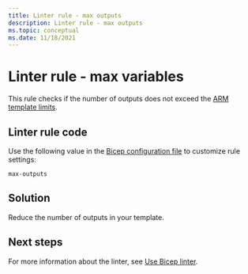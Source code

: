 ```yaml
---
title: Linter rule - max outputs
description: Linter rule - max outputs
ms.topic: conceptual
ms.date: 11/18/2021
---
```


# Linter rule - max variables

This rule checks if the number of outputs does not exceed the [ARM template limits](https://docs.microsoft.com/en-us/azure/azure-resource-manager/templates/best-practices#template-limits).

## Linter rule code

Use the following value in the [Bicep configuration file](bicep-config-linter.md) to customize rule settings:

`max-outputs`

## Solution

Reduce the number of outputs in your template.

## Next steps

For more information about the linter, see [Use Bicep linter](./linter.md).
